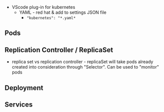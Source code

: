 - VScode plug-in for kubernetes 
	- YAML - red hat & add to settings JSON file
		- `"kubernetes": "*.yaml*`



## Pods

## Replication Controller / ReplicaSet
- replica set vs replication controller - replicaSet will take pods already created into consideration through "Selector". Can be used to "monitor" pods

## Deployment

## Services
